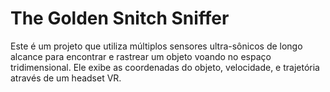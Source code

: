 # The Golden Snitch Sniffer
Este é um projeto que utiliza múltiplos sensores ultra-sônicos de longo alcance para encontrar e rastrear um objeto voando no espaço tridimensional. Ele exibe as coordenadas do objeto, velocidade, e trajetória através de um headset VR.
